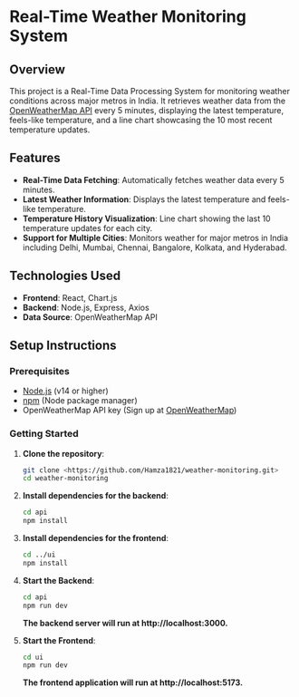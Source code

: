 # Real-Time Weather Monitoring System

## Overview

This project is a Real-Time Data Processing System for monitoring weather conditions across major metros in India. It retrieves weather data from the [OpenWeatherMap API](https://openweathermap.org/) every 5 minutes, displaying the latest temperature, feels-like temperature, and a line chart showcasing the 10 most recent temperature updates.

## Features

- **Real-Time Data Fetching**: Automatically fetches weather data every 5 minutes.
- **Latest Weather Information**: Displays the latest temperature and feels-like temperature.
- **Temperature History Visualization**: Line chart showing the last 10 temperature updates for each city.
- **Support for Multiple Cities**: Monitors weather for major metros in India including Delhi, Mumbai, Chennai, Bangalore, Kolkata, and Hyderabad.



## Technologies Used

- **Frontend**: React, Chart.js
- **Backend**: Node.js, Express, Axios
- **Data Source**: OpenWeatherMap API

## Setup Instructions

### Prerequisites

- [Node.js](https://nodejs.org/) (v14 or higher)
- [npm](https://www.npmjs.com/) (Node package manager)
- OpenWeatherMap API key (Sign up at [OpenWeatherMap](https://openweathermap.org/))

### Getting Started

1. **Clone the repository**:

   ```bash
   git clone <https://github.com/Hamza1821/weather-monitoring.git>
   cd weather-monitoring
   ```
2. **Install dependencies for the backend**:
    ```bash
    cd api
    npm install
    ```
3.  **Install dependencies for the frontend**:
    ```bash
    cd ../ui
    npm install
    ```
4.  **Start the Backend**:
    ```bash
    cd api
    npm run dev
    ```
    **The backend server will run at http://localhost:3000.**

5.  **Start the Frontend**:
    ```bash
    cd ui
    npm run dev
    ```
    **The frontend application will run at http://localhost:5173.**

